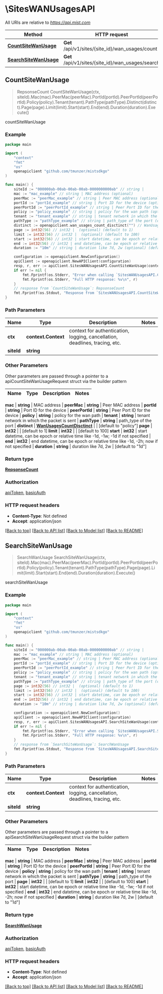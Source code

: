 # \SitesWANUsagesAPI

All URIs are relative to *https://api.mist.com*

Method | HTTP request | Description
------------- | ------------- | -------------
[**CountSiteWanUsage**](SitesWANUsagesAPI.md#CountSiteWanUsage) | **Get** /api/v1/sites/{site_id}/wan_usages/count | countSiteWanUsage
[**SearchSiteWanUsage**](SitesWANUsagesAPI.md#SearchSiteWanUsage) | **Get** /api/v1/sites/{site_id}/wan_usages/search | searchSiteWanUsage



## CountSiteWanUsage

> RepsonseCount CountSiteWanUsage(ctx, siteId).Mac(mac).PeerMac(peerMac).PortId(portId).PeerPortId(peerPortId).Policy(policy).Tenant(tenant).PathType(pathType).Distinct(distinct).Page(page).Limit(limit).Start(start).End(end).Duration(duration).Execute()

countSiteWanUsage



### Example

```go
package main

import (
	"context"
	"fmt"
	"os"
	openapiclient "github.com/tmunzer/mistsdkgo"
)

func main() {
	siteId := "000000ab-00ab-00ab-00ab-0000000000ab" // string | 
	mac := "mac_example" // string | MAC address (optional)
	peerMac := "peerMac_example" // string | Peer MAC address (optional)
	portId := "portId_example" // string | Port ID for the device (optional)
	peerPortId := "peerPortId_example" // string | Peer Port ID for the device (optional)
	policy := "policy_example" // string | policy for the wan path (optional)
	tenant := "tenant_example" // string | tenant network in which the packet is sent (optional)
	pathType := "pathType_example" // string | path_type of the port (optional)
	distinct := openapiclient.wan_usages_count_disctinct("") // WanUsagesCountDisctinct |  (optional) (default to "policy")
	page := int32(56) // int32 |  (optional) (default to 1)
	limit := int32(56) // int32 |  (optional) (default to 100)
	start := int32(56) // int32 | start datetime, can be epoch or relative time like -1d, -1w; -1d if not specified (optional)
	end := int32(56) // int32 | end datetime, can be epoch or relative time like -1d, -2h; now if not specified (optional)
	duration := "10m" // string | duration like 7d, 2w (optional) (default to "1d")

	configuration := openapiclient.NewConfiguration()
	apiClient := openapiclient.NewAPIClient(configuration)
	resp, r, err := apiClient.SitesWANUsagesAPI.CountSiteWanUsage(context.Background(), siteId).Mac(mac).PeerMac(peerMac).PortId(portId).PeerPortId(peerPortId).Policy(policy).Tenant(tenant).PathType(pathType).Distinct(distinct).Page(page).Limit(limit).Start(start).End(end).Duration(duration).Execute()
	if err != nil {
		fmt.Fprintf(os.Stderr, "Error when calling `SitesWANUsagesAPI.CountSiteWanUsage``: %v\n", err)
		fmt.Fprintf(os.Stderr, "Full HTTP response: %v\n", r)
	}
	// response from `CountSiteWanUsage`: RepsonseCount
	fmt.Fprintf(os.Stdout, "Response from `SitesWANUsagesAPI.CountSiteWanUsage`: %v\n", resp)
}
```

### Path Parameters


Name | Type | Description  | Notes
------------- | ------------- | ------------- | -------------
**ctx** | **context.Context** | context for authentication, logging, cancellation, deadlines, tracing, etc.
**siteId** | **string** |  | 

### Other Parameters

Other parameters are passed through a pointer to a apiCountSiteWanUsageRequest struct via the builder pattern


Name | Type | Description  | Notes
------------- | ------------- | ------------- | -------------

 **mac** | **string** | MAC address | 
 **peerMac** | **string** | Peer MAC address | 
 **portId** | **string** | Port ID for the device | 
 **peerPortId** | **string** | Peer Port ID for the device | 
 **policy** | **string** | policy for the wan path | 
 **tenant** | **string** | tenant network in which the packet is sent | 
 **pathType** | **string** | path_type of the port | 
 **distinct** | [**WanUsagesCountDisctinct**](WanUsagesCountDisctinct.md) |  | [default to &quot;policy&quot;]
 **page** | **int32** |  | [default to 1]
 **limit** | **int32** |  | [default to 100]
 **start** | **int32** | start datetime, can be epoch or relative time like -1d, -1w; -1d if not specified | 
 **end** | **int32** | end datetime, can be epoch or relative time like -1d, -2h; now if not specified | 
 **duration** | **string** | duration like 7d, 2w | [default to &quot;1d&quot;]

### Return type

[**RepsonseCount**](RepsonseCount.md)

### Authorization

[apiToken](../README.md#apiToken), [basicAuth](../README.md#basicAuth)

### HTTP request headers

- **Content-Type**: Not defined
- **Accept**: application/json

[[Back to top]](#) [[Back to API list]](../README.md#documentation-for-api-endpoints)
[[Back to Model list]](../README.md#documentation-for-models)
[[Back to README]](../README.md)


## SearchSiteWanUsage

> SearchWanUsage SearchSiteWanUsage(ctx, siteId).Mac(mac).PeerMac(peerMac).PortId(portId).PeerPortId(peerPortId).Policy(policy).Tenant(tenant).PathType(pathType).Page(page).Limit(limit).Start(start).End(end).Duration(duration).Execute()

searchSiteWanUsage



### Example

```go
package main

import (
	"context"
	"fmt"
	"os"
	openapiclient "github.com/tmunzer/mistsdkgo"
)

func main() {
	siteId := "000000ab-00ab-00ab-00ab-0000000000ab" // string | 
	mac := "mac_example" // string | MAC address (optional)
	peerMac := "peerMac_example" // string | Peer MAC address (optional)
	portId := "portId_example" // string | Port ID for the device (optional)
	peerPortId := "peerPortId_example" // string | Peer Port ID for the device (optional)
	policy := "policy_example" // string | policy for the wan path (optional)
	tenant := "tenant_example" // string | tenant network in which the packet is sent (optional)
	pathType := "pathType_example" // string | path_type of the port (optional)
	page := int32(56) // int32 |  (optional) (default to 1)
	limit := int32(56) // int32 |  (optional) (default to 100)
	start := int32(56) // int32 | start datetime, can be epoch or relative time like -1d, -1w; -1d if not specified (optional)
	end := int32(56) // int32 | end datetime, can be epoch or relative time like -1d, -2h; now if not specified (optional)
	duration := "10m" // string | duration like 7d, 2w (optional) (default to "1d")

	configuration := openapiclient.NewConfiguration()
	apiClient := openapiclient.NewAPIClient(configuration)
	resp, r, err := apiClient.SitesWANUsagesAPI.SearchSiteWanUsage(context.Background(), siteId).Mac(mac).PeerMac(peerMac).PortId(portId).PeerPortId(peerPortId).Policy(policy).Tenant(tenant).PathType(pathType).Page(page).Limit(limit).Start(start).End(end).Duration(duration).Execute()
	if err != nil {
		fmt.Fprintf(os.Stderr, "Error when calling `SitesWANUsagesAPI.SearchSiteWanUsage``: %v\n", err)
		fmt.Fprintf(os.Stderr, "Full HTTP response: %v\n", r)
	}
	// response from `SearchSiteWanUsage`: SearchWanUsage
	fmt.Fprintf(os.Stdout, "Response from `SitesWANUsagesAPI.SearchSiteWanUsage`: %v\n", resp)
}
```

### Path Parameters


Name | Type | Description  | Notes
------------- | ------------- | ------------- | -------------
**ctx** | **context.Context** | context for authentication, logging, cancellation, deadlines, tracing, etc.
**siteId** | **string** |  | 

### Other Parameters

Other parameters are passed through a pointer to a apiSearchSiteWanUsageRequest struct via the builder pattern


Name | Type | Description  | Notes
------------- | ------------- | ------------- | -------------

 **mac** | **string** | MAC address | 
 **peerMac** | **string** | Peer MAC address | 
 **portId** | **string** | Port ID for the device | 
 **peerPortId** | **string** | Peer Port ID for the device | 
 **policy** | **string** | policy for the wan path | 
 **tenant** | **string** | tenant network in which the packet is sent | 
 **pathType** | **string** | path_type of the port | 
 **page** | **int32** |  | [default to 1]
 **limit** | **int32** |  | [default to 100]
 **start** | **int32** | start datetime, can be epoch or relative time like -1d, -1w; -1d if not specified | 
 **end** | **int32** | end datetime, can be epoch or relative time like -1d, -2h; now if not specified | 
 **duration** | **string** | duration like 7d, 2w | [default to &quot;1d&quot;]

### Return type

[**SearchWanUsage**](SearchWanUsage.md)

### Authorization

[apiToken](../README.md#apiToken), [basicAuth](../README.md#basicAuth)

### HTTP request headers

- **Content-Type**: Not defined
- **Accept**: application/json

[[Back to top]](#) [[Back to API list]](../README.md#documentation-for-api-endpoints)
[[Back to Model list]](../README.md#documentation-for-models)
[[Back to README]](../README.md)

